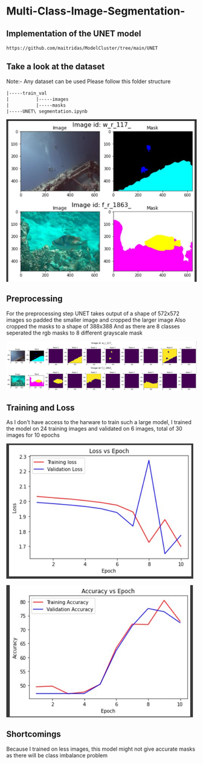 # Multi-Class-Image-Segmentation-

## Implementation of the UNET model
```
https://github.com/maitridas/ModelCluster/tree/main/UNET
```

## Take a look at the dataset
Note:- Any dataset can be used
Please follow this folder structure

```
|-----train_val
|          |-----images
|          |-----masks
|-----UNET\ segmentation.ipynb   
```

!["dataset"](./images/img1.JPG)

## Preprocessing
For the preprocessing step UNET takes output of a shape of 572x572 images so padded the smaller image and cropped the larger image
Also cropped the masks to a shape of 388x388
And as there are 8 classes seperated the rgb masks to 8 different grayscale mask

!["dataset"](./images/img2.JPG)

## Training and Loss

As I don't have access to the harware to train such a large model, I trained the model on 24 training images and validated on 6 images, total of 30 images for 10 epochs 

!["dataset"](./images/img3.JPG)


!["dataset"](./images/img4.JPG)

## Shortcomings

Because I trained on less images, this model might not give accurate masks as there will be class imbalance problem
